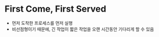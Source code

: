<h1>First Come, First Served</h1>
<ul>
  <li> 먼저 도착한 프로세스를 먼저 실행</li>
  <li> 비선점형이기 때문에, 긴 작업이 짧은 작업을 오랜 시간동안 기다리게 할 수 있음 </li>
